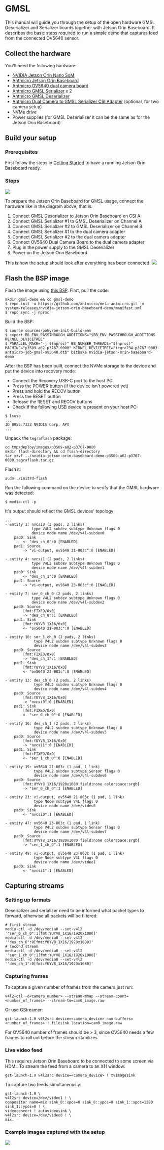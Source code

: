 # GMSL
This manual will guide you through the setup of the open hardware GMSL Deserializer and Serializer boards together with Jetson Orin Baseboard.
It describes the basic steps required to run a simple demo that captures feed from the connected OV5640 sensor.

## Collect the hardware
You'll need the following hardware:
* [NVIDIA Jetson Orin Nano SoM](https://www.nvidia.com/en-us/autonomous-machines/embedded-systems/jetson-orin/)
* [Antmicro Jetson Orin Baseboard](https://github.com/antmicro/jetson-nano-baseboard)
* [Antmicro OV5640 dual camera board](https://github.com/antmicro/ov5640-dual-camera-board)
* [Antmicro GMSL Serializer](https://github.com/antmicro/gmsl-serializer) x 2
* [Antmicro GMSL Deserializer](https://github.com/antmicro/gmsl-deserializer)
* [Antmicro Dual Camera to GMSL Serializer CSI Adapter](https://github.com/antmicro/dual-gmsl-serializer-adapter) (optional, for two camera setup)
* NVMe drive
* Power supplies (for GMSL Deserializer it can be the same as for the Jetson Orin Baseboard)

## Build your setup

### Prerequisites
First follow the steps in [Getting Started](./getting_started.md) to have a running Jetson Orin Baseboard ready.

### Steps
![](img/gmsl_hardware_topology.png)

To prepare the Jetson Orin Baseboard for GMSL usage, connect the hardware like in the diagram above, that is:
1. Connect GMSL Deserializer to Jetson Orin Baseboard on CSI A
2. Connect GMSL Serializer #1 to GMSL Deserializer on Channel A
3. Connect GMSL Serializer #2 to GMSL Deserializer on Channel B
4. Connect GMSL Serializer #1 to the dual camera adapter
5. Connect GMSL Serializer #2 to the dual camera adapter
6. Connect OV5640 Dual Camera Board to the dual camera adapter
7. Plug in the power supply to the GMSL Deserializer
8. Power on the Jetson Orin Baseboard

This is how the setup should look after everything has been connected:
![](img/gmsl_hardware_connected.png)

## Flash the BSP image
Flash the image using [this BSP](https://github.com/antmicro/meta-antmicro/tree/master/system-releases/nvidia-jetson-orin-baseboard-demo). First, pull the code:
```
mkdir gmsl-demo && cd gmsl-demo
$ repo init -u https://github.com/antmicro/meta-antmicro.git -m system-releases/nvidia-jetson-orin-baseboard-demo/manifest.xml
$ repo sync -j`nproc`
```
Build the BSP:
```
$ source sources/poky/oe-init-build-env
$ export BB_ENV_PASSTHROUGH_ADDITIONS="$BB_ENV_PASSTHROUGH_ADDITIONS KERNEL_DEVICETREE"
$ PARALLEL_MAKE="-j $(nproc)" BB_NUMBER_THREADS="$(nproc)" MACHINE="p3509-a02-p3767-0000" KERNEL_DEVICETREE="tegra234-p3767-0003-antmicro-job-gmsl-ov5640.dtb" bitbake nvidia-jetson-orin-baseboard-demo
```
After the BSP has been built, connect the NVMe storage to the device and put the device into recovery mode:
* Connect the Recovery USB-C port to the host PC
* Press the POWER button (if the device isn't powered yet)
* Press and hold the RECOV button
* Press the RESET button
* Release the RESET and RECOV buttons
* Check if the following USB device is present on your host PC:
```
$ lsusb
...
ID 0955:7323 NVIDIA Corp. APX
...
```
Unpack the `tegraflash` package:
```
cd tmp/deploy/images/p3509-a02-p3767-0000
mkdir flash-directory && cd flash-directory
tar xzvf ../nvidia-jetson-orin-baseboard-demo-p3509-a02-p3767-0000.tegraflash.tar.gz
```
Flash it:
```
sudo ./initrd-flash
```

Run the following command on the device to verify that the GMSL hardware was detected:
```
$ media-ctl -p
```
It's output should reflect the GMSL devices' topology:
```
...
- entity 1: nvcsi0 (2 pads, 2 links)
            type V4L2 subdev subtype Unknown flags 0
            device node name /dev/v4l-subdev0
	pad0: Sink
		<- "des_ch_0":0 [ENABLED]
	pad1: Source
		-> "vi-output, ov5640 21-003c":0 [ENABLED]

- entity 4: nvcsi1 (2 pads, 2 links)
            type V4L2 subdev subtype Unknown flags 0
            device node name /dev/v4l-subdev1
	pad0: Sink
		<- "des_ch_1":0 [ENABLED]
	pad1: Source
		-> "vi-output, ov5640 23-003c":0 [ENABLED]

- entity 7: ser_0_ch_0 (2 pads, 2 links)
            type V4L2 subdev subtype Unknown flags 0
            device node name /dev/v4l-subdev2
	pad0: Source
		[fmt:FIXED/0x0]
		-> "des_ch_0":1 [ENABLED]
	pad1: Sink
		[fmt:YUYV8_1X16/0x0]
		<- "ov5640 21-003c":0 [ENABLED]

- entity 10: ser_1_ch_0 (2 pads, 2 links)
             type V4L2 subdev subtype Unknown flags 0
             device node name /dev/v4l-subdev3
	pad0: Source
		[fmt:FIXED/0x0]
		-> "des_ch_1":1 [ENABLED]
	pad1: Sink
		[fmt:YUYV8_1X16/0x0]
		<- "ov5640 23-003c":0 [ENABLED]

- entity 13: des_ch_0 (2 pads, 2 links)
             type V4L2 subdev subtype Unknown flags 0
             device node name /dev/v4l-subdev4
	pad0: Source
		[fmt:YUYV8_1X16/0x0]
		-> "nvcsi0":0 [ENABLED]
	pad1: Sink
		[fmt:FIXED/0x0]
		<- "ser_0_ch_0":0 [ENABLED]

- entity 16: des_ch_1 (2 pads, 2 links)
             type V4L2 subdev subtype Unknown flags 0
             device node name /dev/v4l-subdev5
	pad0: Source
		[fmt:YUYV8_1X16/0x0]
		-> "nvcsi1":0 [ENABLED]
	pad1: Sink
		[fmt:FIXED/0x0]
		<- "ser_1_ch_0":0 [ENABLED]

- entity 19: ov5640 21-003c (1 pad, 1 link)
             type V4L2 subdev subtype Sensor flags 0
             device node name /dev/v4l-subdev6
	pad0: Source
		[fmt:UYVY8_1X16/1920x1080 field:none colorspace:srgb]
		-> "ser_0_ch_0":1 [ENABLED]

- entity 21: vi-output, ov5640 21-003c (1 pad, 1 link)
             type Node subtype V4L flags 0
             device node name /dev/video0
	pad0: Sink
		<- "nvcsi0":1 [ENABLED]

- entity 47: ov5640 23-003c (1 pad, 1 link)
             type V4L2 subdev subtype Sensor flags 0
             device node name /dev/v4l-subdev7
	pad0: Source
		[fmt:UYVY8_1X16/1920x1080 field:none colorspace:srgb]
		-> "ser_1_ch_0":1 [ENABLED]

- entity 49: vi-output, ov5640 23-003c (1 pad, 1 link)
             type Node subtype V4L flags 0
             device node name /dev/video1
	pad0: Sink
		<- "nvcsi1":1 [ENABLED]
```

## Capturing streams
### Setting up formats
Deserializer and serializer need to be informed what packet types to forward, otherwise all packets will be filtered:
```
# first stream
media-ctl -d /dev/media0 --set-v4l2 '"ser_0_ch_0":1[fmt:YUYV8_1X16/1920x1080]'
media-ctl -d /dev/media0 --set-v4l2 '"des_ch_0":0[fmt:YUYV8_1X16/1920x1080]'
# second stream
media-ctl -d /dev/media0 --set-v4l2 '"ser_1_ch_0":1[fmt:YUYV8_1X16/1920x1080]'
media-ctl -d /dev/media0 --set-v4l2 '"des_ch_1":0[fmt:YUYV8_1X16/1920x1080]'
```
### Capturing frames
To capture a given number of frames from the camera just run:
```
v4l2-ctl -d<camera_number> --stream-mmap --stream-count=<number_of_frames> --stream-to=cam0_image.raw
```
Or use GStreamer:
```
gst-launch-1.0 v4l2src device=<camera_device> num-buffers=<number_of_frames> ! filesink location=cam0_image.raw
```
For OV5640 number of frames should be > 3, since OV5640 needs a few frames to roll out before the stream stabilizes.

### Live video feed
This requires Jetson Orin Baseboard to be connected to some screen via HDMI.
To stream the feed from a camera to an X11 window:
```
gst-launch-1.0 v4l2src device=<camera_device> ! xvimagesink
```

To capture two feeds simultaneously:
```
gst-launch-1.0 \
v4l2src device=/dev/video1 ! \
compositor name=mix sink_0::xpos=0 sink_0::ypos=0 sink_1::xpos=1280 sink_1::ypos=0 ! \
videoconvert ! autovideosink \
v4l2src device=/dev/video0 ! \
mix.
```

### Example images captured with the setup
![](img/gmsl_demo.png)
